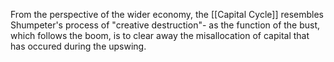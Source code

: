From the perspective of the wider economy, the [[Capital Cycle]] resembles Shumpeter's process of "creative destruction"- as the function of the bust, which follows the boom, is to clear away the misallocation of capital that has occured during the upswing.
